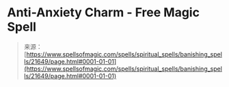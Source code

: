 <!--yml
category: 未分类
date: 2024-06-12 19:05:21
-->

# Anti-Anxiety Charm - Free Magic Spell

> 来源：[https://www.spellsofmagic.com/spells/spiritual_spells/banishing_spells/21649/page.html#0001-01-01](https://www.spellsofmagic.com/spells/spiritual_spells/banishing_spells/21649/page.html#0001-01-01)